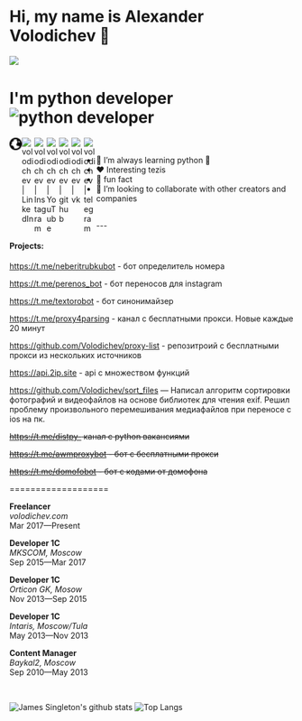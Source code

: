 
# Hi, my name is Alexander Volodichev 👋 



<img src="https://raw.githubusercontent.com/Volodichev/volodichev.github.io/master/sticker.png" width="250" />

# I'm python developer <img alt="python developer" width="26px" src="https://raw.githubusercontent.com/jmnote/z-icons/master/16x16/python.png" /> 

[<img align="left" alt="volodichev.com" width="22px" src="https://raw.githubusercontent.com/iconic/open-iconic/master/svg/globe.svg" />][website]
[<img align="left" alt="volodichev | LinkedIn" width="22px" src="https://cdn.jsdelivr.net/npm/simple-icons@v3/icons/linkedin.svg" />][linkedin]
[<img align="left" alt="volodichev | Instagram" width="22px" src="https://cdn.jsdelivr.net/npm/simple-icons@v3/icons/instagram.svg" />][instagram]
[<img align="left" alt="volodichev | YouTube" width="22px" src="https://cdn.jsdelivr.net/npm/simple-icons@v3/icons/youtube.svg" />][youtube]
[<img align="left" alt="volodichev | github" width="22px" src="https://cdn.jsdelivr.net/npm/simple-icons@v3/icons/github.svg" />][github]
[<img align="left" alt="volodichev | vk" width="22px" src="https://cdn.jsdelivr.net/npm/simple-icons@v3/icons/vk.svg" />][vk]
[<img align="left" alt="volodichev | telegram" width="22px" src="https://cdn.jsdelivr.net/npm/simple-icons@v3/icons/telegram.svg" />][tg]

<br/>


- 🐍 I’m always learning python 🤣
- ❤ Interesting tezis
- 🎯 fun fact
- 👯 I’m looking to collaborate with other creators and companies


<br/>
---


#### Projects:

https://t.me/neberitrubkubot - бот определитель номера

https://t.me/perenos_bot - бот переносов для instagram

https://t.me/textorobot - бот синонимайзер

https://t.me/proxy4parsing - канал с бесплатными прокси. Новые каждые 20 минут

https://github.com/Volodichev/proxy-list - репозитроий с бесплатными прокси из нескольких источников

https://api.2ip.site - api с множеством функций

https://github.com/Volodichev/sort_files — Написал алгоритм сортировки фотографий и видеофайлов на основе библиотек для чтения exif. Решил проблему произвольного перемешивания медиафайлов при переносе с ios на пк.



~~https://t.me/distpy- канал с python вакансиями~~

~~https://t.me/awmproxybot - бот с бесплатными прокси~~

~~https://t.me/domofobot - бот с кодами от домофона~~


===================

**Freelancer**<br/>
_volodichev.com<br/>_
Mar 2017—Present 

**Developer 1C**<br/>
_MKSCOM, Moscow<br/>_
Sep 2015—Mar 2017<br/>

**Developer 1C**<br/>
_Orticon GK, Mosow<br/>_
Nov 2013—Sep 2015<br/>

**Developer 1C**<br/>
_Intaris, Moscow/Tula<br/>_
May 2013—Nov 2013<br/>

**Content Manager**<br/>
_Baykal2, Moscow<br/>_
Sep 2010—May 2013<br/>


[website]: https://volodichev.com
[linkedin]: https://linkedin.com/in/volodichev
[github]: http://github.com/volodichev
[youtube]: https://youtube.com/mrVolodichev
[instagram]: https://instagram.com/volodichev
[vk]: https://vk.com/volodichevcom
[tg]: https://t.me/volodichev

<br/>

![James Singleton's github stats](https://github-readme-stats.vercel.app/api?username=Volodichev&show_icons=true&title_color=fff&icon_color=6B8E23&text_color=9f9f9f&bg_color=000)
![Top Langs](https://github-readme-stats.vercel.app/api/top-langs/?username=Volodichev&layout=compact&bg_color=000&text_color=9f9f9f&title_color=fff)



